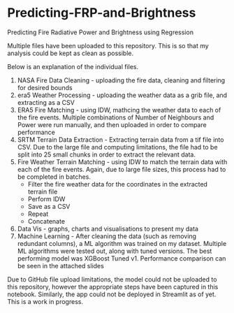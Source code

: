 # Predicting-FRP-and-Brightness
Predicting Fire Radiative Power and Brightness using Regression

Multiple files have been uploaded to this repository. This is so that my analysis could be kept as clean as possible. 

Below is an explanation of the individual files. 
1. NASA Fire Data Cleaning - uploading the fire data, cleaning and filtering for desired bounds
2. era5 Weather Processing - uploading the weather data as a grib file, and extracting as a CSV
3. ERA5 Fire Matching - using IDW, mathcing the weather data to each of the fire events. Multiple combinations of Number of Neighbours and Power were run manually, and then uploaded in order to compare performance
4. SRTM Terrain Data Extraction - Extracting terrain data from a tif file into CSV. Due to the large file and computing limitations, the file had to be split into 25 small chunks in order to extract the relevant data.
5. Fire Weather Terrain Matching - using IDW to match the terrain data with each of the fire events. Again, due to large file sizes, this process had to be completed in batches.
   - Filter the fire weather data for the coordinates in the extracted terrain file
   - Perform IDW
   - Save as a CSV
   - Repeat
   - Concatenate
6. Data Vis - graphs, charts and visualisations to present my data
7. Machine Learning - After cleaning the data (such as removing redundant columns), a ML algorithm was trained on my dataset. Multiple ML algorithms were tested out, along with tuned versions. The best performing model was XGBoost Tuned v1.
                      Performance comparison can be seen in the attached slides


Due to GitHub file upload limitations, the model could not be uploaded to this repository, however the appropriate steps have been captured in this notebook. 
Similarly, the app could not be deployed in Streamlit as of yet. This is a work in progress. 

